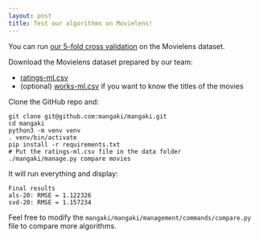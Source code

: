 ```yaml
---
layout: post
title: Test our algorithms on Movielens!
---
```


You can run [our 5-fold cross validation](https://github.com/mangaki/mangaki/blob/master/mangaki/mangaki/management/commands/compare.py) on the Movielens dataset.

Download the Movielens dataset prepared by our team:

- [ratings-ml.csv](https://mangaki.fr/static/data/ratings-ml.csv)
- (optional) [works-ml.csv](https://mangaki.fr/static/data/works-ml.csv) if you want to know the titles of the movies

Clone the GitHub repo and:
    
    git clone git@github.com:mangaki/mangaki.git
    cd mangaki
    python3 -m venv venv
    . venv/bin/activate
    pip install -r requirements.txt
    # Put the ratings-ml.csv file in the data folder
    ./mangaki/manage.py compare movies

It will run everything and display:

    Final results
    als-20: RMSE = 1.122326
    svd-20: RMSE = 1.157234

Feel free to modify the `mangaki/mangaki/management/commands/compare.py` file to compare more algorithms.
